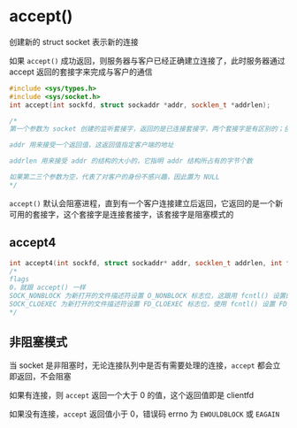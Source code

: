# accept()

创建新的 struct socket 表示新的连接

如果 `accept()` 成功返回，则服务器与客户已经正确建立连接了，此时服务器通过 accept 返回的套接字来完成与客户的通信

```cpp
#include <sys/types.h>
#include <sys/socket.h>
int accept(int sockfd, struct sockaddr *addr, socklen_t *addrlen);

/*
第一个参数为 socket 创建的监听套接字，返回的是已连接套接字，两个套接字是有区别的；创建的监听套接字一般服务器只创建一个，并且一直存在；内核会为每一个服务器进程的客户连接建立一个连接套接字，当服务器完成对某个给定客户的服务时，连接套接字就会被关闭

addr 用来接受一个返回值，这返回值指定客户端的地址

addrlen 用来接受 addr 的结构的大小的，它指明 addr 结构所占有的字节个数

如果第二三个参数为空，代表了对客户的身份不感兴趣，因此置为 NULL
*/
```

`accept()` 默认会阻塞进程，直到有一个客户连接建立后返回，它返回的是一个新可用的套接字，这个套接字是连接套接字，该套接字是阻塞模式的

## accept4

```cpp
int accept4(int sockfd, struct sockaddr* addr, socklen_t addrlen, int flags)
/*
flags
0，就跟 accept() 一样
SOCK_NONBLOCK 为新打开的文件描述符设置 O_NONBLOCK 标志位，这跟用 fcntl() 设置的效果是一样的
SOCK_CLOEXEC 为新打开的文件描述符设置 FD_CLOEXEC 标志位，使用 fcntl() 设置 FD_CLOEXEC 标志位，open() 的时候设置的 O_CLOEXEC 也能达到同样的效果
*/
```

## 非阻塞模式

当 socket 是非阻塞时，无论连接队列中是否有需要处理的连接，`accept` 都会立即返回，不会阻塞

如果有连接，则 `accept` 返回一个大于 0 的值，这个返回值即是 clientfd

如果没有连接，`accept` 返回值小于 0，错误码 errno 为 `EWOULDBLOCK` 或 `EAGAIN`